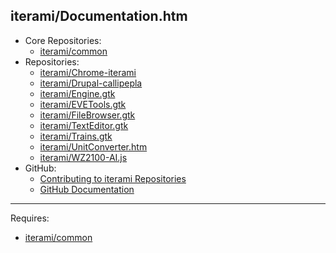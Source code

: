 iterami/Documentation.htm
-------------------------

* Core Repositories:
  * [iterami/common](https://github.com/iterami/Documentation.htm/blob/gh-pages/common/README.md)
* Repositories:
  * [iterami/Chrome-iterami](https://github.com/iterami/Documentation.htm/blob/gh-pages/repositories/chrome-iterami.md)
  * [iterami/Drupal-callipepla](https://github.com/iterami/Documentation.htm/blob/gh-pages/repositories/drupal-callipepla.md)
  * [iterami/Engine.gtk](https://github.com/iterami/Documentation.htm/blob/gh-pages/repositories/engine-gtk.md)
  * [iterami/EVETools.gtk](https://github.com/iterami/Documentation.htm/blob/gh-pages/repositories/evetools-gtk.md)
  * [iterami/FileBrowser.gtk](https://github.com/iterami/Documentation.htm/blob/gh-pages/repositories/filebrowser-gtk.md)
  * [iterami/TextEditor.gtk](https://github.com/iterami/Documentation.htm/blob/gh-pages/repositories/texteditor-gtk.md)
  * [iterami/Trains.gtk](https://github.com/iterami/Documentation.htm/blob/gh-pages/repositories/trains-gtk.md)
  * [iterami/UnitConverter.htm](https://github.com/iterami/Documentation.htm/blob/gh-pages/repositories/unitconverter-htm.md)
  * [iterami/WZ2100-AI.js](https://github.com/iterami/Documentation.htm/blob/gh-pages/repositories/wz2100-ai-js.md)
* GitHub:
  * [Contributing to iterami Repositories](https://github.com/iterami/Documentation.htm/blob/gh-pages/CONTRIBUTING.md)
  * [GitHub Documentation](https://github.com/iterami/Documentation.htm/blob/gh-pages/github/README.md)

---

Requires:
* [iterami/common](https://github.com/iterami/common)
